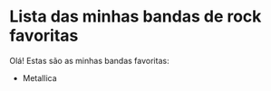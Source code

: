 # Lista das minhas bandas de rock favoritas

Olá! Estas são as minhas bandas favoritas:

- Metallica

